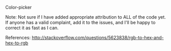 Color-picker

Note: Not sure if I have added appropriate attribution to ALL of the code yet.
If anyone has a valid complaint, add it to the issues, and I'll be happy to
correct it as fast as I can.

References:
http://stackoverflow.com/questions/5623838/rgb-to-hex-and-hex-to-rgb
